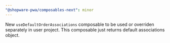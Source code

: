 ```yaml
---
"@shopware-pwa/composables-next": minor
---
```


New `useDefaultOrderAssociations` composable to be used or overriden separately in user project. This composable just returns default associations object.
